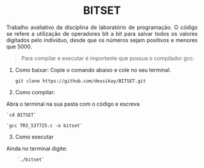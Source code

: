 <h1 align="center">
    <a>BITSET </a>
</h1>
<p align="justify">Trabalho avaliativo da disciplina de laboratório de programação. O código se refere a utilização de operadores bit a bit para salvar todos os valores digitados pelo individuo, desde que os números sejam positivos e menores que 5000.</p>

> Para compilar e executar é importante que possua o compilador gcc.

1. Como baixar:
Copie o comando abaixo e cole no seu terminal.


	`git clone https://github.com/deusikay/BITSET.git`


2. Como compilar:

Abra o terminal na sua pasta com o código e escreva
	
	`cd BITSET`
	
	`gcc TR3_537725.c -o bitset`
    
3. Como executar

Ainda no terminal digite:
	
		`./bitset`
